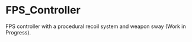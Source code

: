 # FPS_Controller
FPS controller with a procedural recoil system and weapon sway (Work in Progress).
